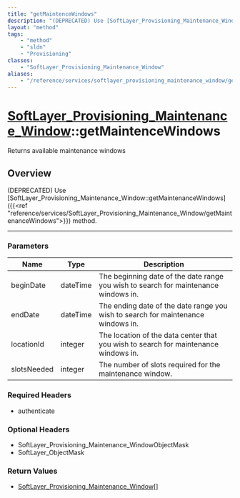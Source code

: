 ```yaml
---
title: "getMaintenceWindows"
description: "(DEPRECATED) Use [SoftLayer_Provisioning_Maintenance_Window::getMaintenanceWindows]({{<ref 'reference/services/SoftLayer... "
layout: "method"
tags:
    - "method"
    - "sldn"
    - "Provisioning"
classes:
    - "SoftLayer_Provisioning_Maintenance_Window"
aliases:
    - "/reference/services/softlayer_provisioning_maintenance_window/getMaintenceWindows"
---
```

# [SoftLayer_Provisioning_Maintenance_Window](/reference/services/SoftLayer_Provisioning_Maintenance_Window)::getMaintenceWindows


Returns available maintenance windows


## Overview 
(DEPRECATED) Use [SoftLayer_Provisioning_Maintenance_Window::getMaintenanceWindows]({{<ref "reference/services/SoftLayer_Provisioning_Maintenance_Window/getMaintenanceWindows">}}) method. 

-----

### Parameters 
|Name | Type | Description |
| --- | --- | --- |
|beginDate| dateTime| The beginning date of the date range you wish to search for maintenance windows in.|
|endDate| dateTime| The ending date of the date range you wish to search for maintenance windows in.|
|locationId| integer| The location of the data center that you wish to search for maintenance windows in.|
|slotsNeeded| integer| The number of slots required for the maintenance window.|


### Required Headers
* authenticate


### Optional Headers
* SoftLayer_Provisioning_Maintenance_WindowObjectMask
* SoftLayer_ObjectMask

### Return Values
* <a href='/reference/datatypes/SoftLayer_Provisioning_Maintenance_Window'>SoftLayer_Provisioning_Maintenance_Window[] </a>




